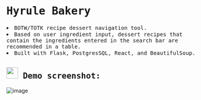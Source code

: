 # <samp>Hyrule Bakery
<li><samp>BOTW/TOTK recipe dessert navigation tool. </samp></li>
<li><samp>Based on user ingredient input, dessert recipes that contain the ingredients entered in the search bar are recommended in a table.</samp></li>
<li><samp>Built with Flask, PostgresSQL, React, and BeautifulSoup.</samp></li>

## <samp><img src="https://zeldatearsofthekingdom.wiki.fextralife.com/file/Zelda-Tears-of-the-Kingdom/apple-pie-food-zelda-tears-of-the-kingdom-wiki-guide-200px.png" width="30" height="30"> Demo screenshot:
![image](https://github.com/isabellehuangg/Hyrule-Bakery/assets/88785156/634f5e18-3a5d-45e6-afa4-80e3ab3d3a6a)

